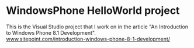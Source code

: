 # WindowsPhone HelloWorld project
This is the Visual Studio project that I work on in the article "An Introduction to Windows Phone 8.1 Development".<br/>
www.sitepoint.com/introduction-windows-phone-8-1-development/
